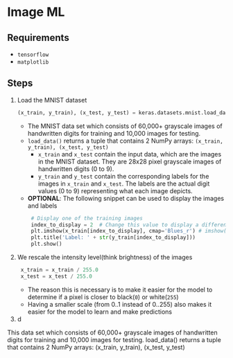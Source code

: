 # Image ML
## Requirements
* `tensorflow`
* `matplotlib`

## Steps
1. Load the MNIST dataset 
    ```python
    (x_train, y_train), (x_test, y_test) = keras.datasets.mnist.load_data()
    ```
   * The MNIST data set which consists of 60,000+ grayscale images of handwritten digits for training and 10,000 images for testing.
   * `load_data()` returns a tuple that contains 2 NumPy arrays: `(x_train, y_train), (x_test, y_test)`
     * `x_train` and `x_test` contain the input data, which are the images in the MNIST dataset. They are 28x28 pixel grayscale images of handwritten digits (0 to 9).
     * `y_train` and `y_test` contain the corresponding labels for the images in `x_train` and `x_test`. The labels are the actual digit values (0 to 9) representing what each image depicts.
   * **OPTIONAL**: The following snippet can be used to display the images and labels
       ```python
        # Display one of the training images
        index_to_display = 2  # Change this value to display a different image
        plt.imshow(x_train[index_to_display], cmap='Blues_r') # imshow() can be used to show the image and cmap is used to set the colormap
        plt.title('Label: ' + str(y_train[index_to_display]))
        plt.show()
        ```
2. We rescale the intensity level(think brightness) of the images
   ```python
    x_train = x_train / 255.0
    x_test = x_test / 255.0
    ```
   * The reason this is necessary is to make it easier for the model to determine if a pixel is closer to black(`0`) or white(`255`)
   * Having a smaller scale (from 0..1 instead of 0..255) also makes it easier for the model to learn and make predictions
3. d

This data set which consists of 60,000+ grayscale images of handwritten digits for training
 and 10,000 images for testing.
 load_data() returns a tuple that contains 2 NumPy arrays: (x_train, y_train), (x_test, y_test)